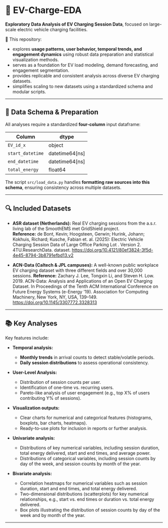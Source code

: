 # 🚗 EV-Charge-EDA

**Exploratory Data Analysis of EV Charging Session Data**, focused on large-scale electric vehicle charging facilities.  

🧪 This repository:
  - explores **usage patterns, user behavior, temporal trends, and engagement dynamics** using robust data preparation and statistical visualization methods.
  - serves as a foundation for EV load modeling, demand forecasting, and engagement segmentation.
  - provides replicable and consistent analysis across diverse EV charging datasets.
  - simplifies scaling to new datasets using a standardized schema and modular scripts.

---

## 🧩 Data Schema & Preparation

All analyses require a standardized **four-column** input dataframe:

| Column           | dtype              |
|------------------|--------------------|
| `EV_id_x`        | object            |
| `start_datetime` | datetime64[ns]    |
| `end_datetime`   | datetime64[ns]    |
| `total_energy`   | float64           |

The script `src/load_data.py` handles **formatting raw sources into this schema**, ensuring consistency across multiple datasets.

---

## 🔍 Included Datasets

- **ASR dataset (Netherlands):** Real EV charging sessions from the a.s.r. living lab of the SmoothEMS met GridShield project.  
  **Reference:** de Bont, Kevin; Hoogsteen, Gerwin; Hurink, Johann; Kokhuis, Richard; Kusche, Fabian et. al. (2025): Electric Vehicle Charging Session Data of Large Office Parking Lot . Version 2. 4TU.ResearchData. dataset. https://doi.org/10.4121/80ef3824-3f5d-4e45-8794-3b8791efbd13.v2

- **ACN-Data (Caltech & JPL campuses):** A well-known public workplace EV charging dataset with three different fields and over 30,000 sessions.
  **Reference:** Zachary J. Lee, Tongxin Li, and Steven H. Low. 2019. ACN-Data: Analysis and Applications of an Open EV Charging Dataset. In Proceedings of the Tenth ACM International Conference on Future Energy Systems (e-Energy '19). Association for Computing Machinery, New York, NY, USA, 139–149. https://doi.org/10.1145/3307772.3328313

---

## 📚 Key Analyses
Key features include:

- **Temporal analysis:**  
  - **Monthly trends** in arrival counts to detect stable/volatile periods.
  - **Daily session distributions** to assess operational consistency.

- **User-Level Analysis:**
  - Distribution of session counts per user.
  - Identification of one-time vs. recurring users.  
  - Pareto-like analysis of user engagement (e.g., top X% of users contributing Y% of sessions).  

- **Visualization outputs:**  
  - Clear charts for numerical and categorical features (histograms, boxplots, bar charts, heatmaps).  
  - Ready-to-use plots for inclusion in reports or further analysis.  

- **Univariate analysis:**  
  - Distributions of key numerical variables, including session duration, total energy delivered, start and end times, and average power.  
  - Distributions of categorical variables, including session counts by day of the week, and session counts by month of the year. 

- **Bivariate analysis:**  
  - Correlation heatmaps for numerical variables such as session duration, start and end times, and total energy delivered.  
  - Two-dimensional distributions (scatterplots) for key numerical relationships, e.g., start vs. end times or duration vs. total energy delivered.  
  - Box plots illustrating the distribution of session counts by day of the week and by month of the year.  

---
